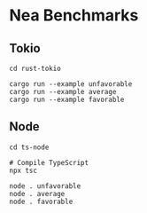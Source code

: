 # Nea Benchmarks

## Tokio

```shell
cd rust-tokio

cargo run --example unfavorable
cargo run --example average
cargo run --example favorable
```

## Node

```shell
cd ts-node

# Compile TypeScript
npx tsc

node . unfavorable
node . average
node . favorable
```
